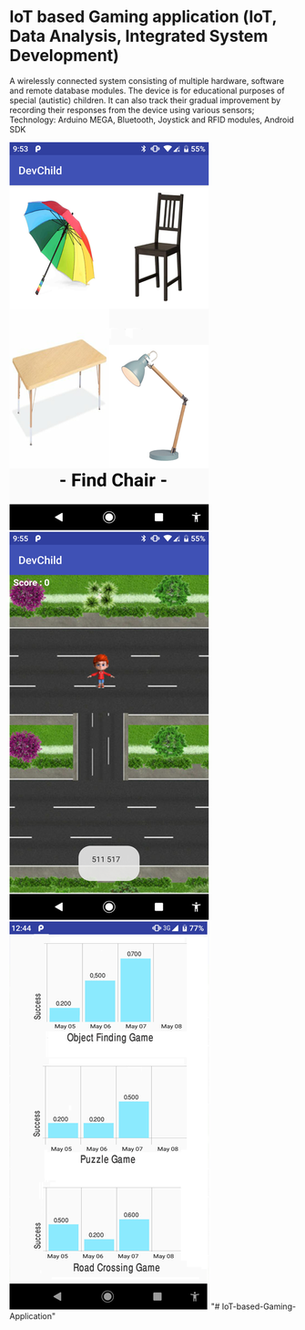 # loT based Gaming application (loT, Data Analysis, Integrated System Development)
A wirelessly connected system consisting of multiple hardware, software and remote database
modules. The device is for educational purposes of special (autistic) children. It can also track their
gradual improvement by recording their responses from the device using various sensors;
Technology: Arduino MEGA, Bluetooth, Joystick and RFID modules, Android SDK


![alt text](https://github.com/Fourkan246/DevChild/blob/master/ScreenShot/gamess06.png)
![alt text](https://github.com/Fourkan246/DevChild/blob/master/ScreenShot/gamess07.png)
![alt text](https://github.com/Fourkan246/DevChild/blob/master/ScreenShot/stat.png)
"# IoT-based-Gaming-Application" 
